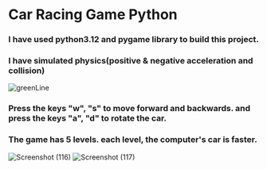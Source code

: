 # Car Racing Game Python
### I have used python3.12 and pygame library to build this project.
### I have simulated physics(positive & negative acceleration and collision)
![greenLine](https://github.com/artinmohajeri/Car-Racing-Game-Python/assets/95845593/8a531e16-5724-4cf6-b36e-fe4ebc9c0a06)
### Press the keys "w", "s" to move forward and backwards. and press the keys "a", "d" to rotate the car.
### The game has 5 levels. each level, the computer's car is faster.


![Screenshot (116)](https://github.com/artinmohajeri/Car-Racing-Game-Python/assets/95845593/042146b2-2e1a-4bce-b6ce-c742a0e308f8)
![Screenshot (117)](https://github.com/artinmohajeri/Car-Racing-Game-Python/assets/95845593/dc0349bf-92f8-4a8d-8afb-b925743045d0)

